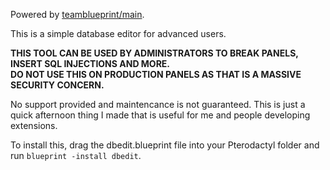Powered by [teamblueprint/main](https://github.com/teamblueprint/main).

This is a simple database editor for advanced users.

**THIS TOOL CAN BE USED BY ADMINISTRATORS TO BREAK PANELS,**\
**INSERT SQL INJECTIONS AND MORE.**\
**DO NOT USE THIS ON PRODUCTION PANELS AS THAT IS A MASSIVE SECURITY CONCERN.**

No support provided and maintencance is not guaranteed. This is just a quick afternoon thing I made that is useful for me and people developing extensions.

To install this, drag the dbedit.blueprint file into your Pterodactyl folder and run `blueprint -install dbedit`.
